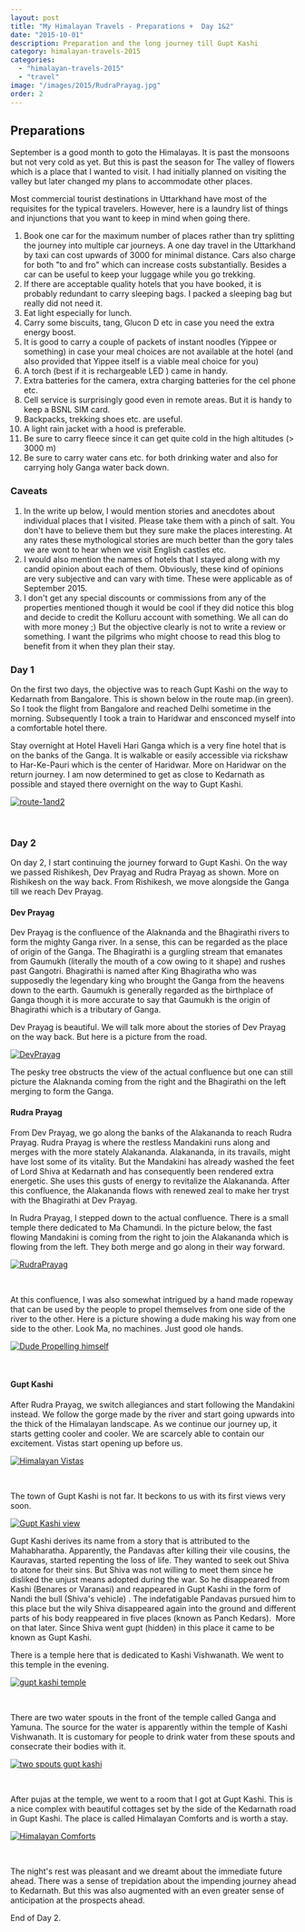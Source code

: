 ```yaml
---
layout: post
title: "My Himalayan Travels - Preparations +  Day 1&2"
date: "2015-10-01"
description: Preparation and the long journey till Gupt Kashi
category: himalayan-travels-2015
categories: 
  - "himalayan-travels-2015"
  - "travel"
image: "/images/2015/RudraPrayag.jpg"
order: 2
---
```


## Preparations

September is a good month to goto the Himalayas. It is past the monsoons but not very cold as yet. But this is past the season for The valley of flowers which is a place that I wanted to visit. I had initially planned on visiting the valley but later changed my plans to accommodate other places.

Most commercial tourist destinations in Uttarkhand have most of the requisites for the typical travelers. However, here is a laundry list of things and injunctions that you want to keep in mind when going there.

1. Book one car for the maximum number of places rather than try splitting the journey into multiple car journeys. A one day travel in the Uttarkhand by taxi can cost upwards of 3000 for minimal distance. Cars also charge for both "to and fro" which can increase costs substantially. Besides a car can be useful to keep your luggage while you go trekking.
2. If there are acceptable quality hotels that you have booked, it is probably redundant to carry sleeping bags. I packed a sleeping bag but really did not need it.
3. Eat light especially for lunch.
4. Carry some biscuits, tang, Glucon D etc in case you need the extra energy boost.
5. It is good to carry a couple of packets of instant noodles (Yippee or something) in case your meal choices are not available at the hotel (and also provided that Yippee itself is a viable meal choice for you)
6. A torch (best if it is rechargeable LED ) came in handy.
7. Extra batteries for the camera, extra charging batteries for the cel phone etc.
8. Cell service is surprisingly good even in remote areas. But it is handy to keep a BSNL SIM card.
9. Backpacks, trekking shoes etc. are useful.
10. A light rain jacket with a hood is preferable.
11. Be sure to carry fleece since it can get quite cold in the high altitudes (> 3000 m)
12. Be sure to carry water cans etc. for both drinking water and also for carrying holy Ganga water back down.

### Caveats

1. In the write up below, I would mention stories and anecdotes about individual places that I visited. Please take them with a pinch of salt. You don't have to believe them but they sure make the places interesting. At any rates these mythological stories are much better than the gory tales we are wont to hear when we visit English castles etc.
2. I would also mention the names of hotels that I stayed along with my candid opinion about each of them. Obviously, these kind of opinions are very subjective and can vary with time. These were applicable as of September 2015.
3. I don't get any special discounts or commissions from any of the properties mentioned though it would be cool if they did notice this blog and decide to credit the Kolluru account with something. We all can do with more money ;) But the objective clearly is not to write a review or something. I want the pilgrims who might choose to read this blog to benefit from it when they plan their stay.

### Day 1

On the first two days, the objective was to reach Gupt Kashi on the way to Kedarnath from Bangalore. This is shown below in the route map.(in green). So I took the flight from Bangalore and reached Delhi sometime in the morning. Subsequently I took a train to Haridwar and ensconced myself into a comfortable hotel there.

Stay overnight at Hotel Haveli Hari Ganga which is a very fine hotel that is on the banks of the Ganga. It is walkable or easily accessible via rickshaw to Har-Ke-Pauri which is the center of Haridwar. More on Haridwar on the return journey. I am now determined to get as close to Kedarnath as possible and stayed there overnight on the way to Gupt Kashi.

[![route-1and2](/images/2015/route-1and2-1024x739.png)](/images/2015/route-1and2.png)

 

### Day 2

On day 2, I start continuing the journey forward to Gupt Kashi. On the way we passed Rishikesh, Dev Prayag and Rudra Prayag as shown. More on Rishikesh on the way back. From Rishikesh, we move alongside the Ganga till we reach Dev Prayag.

#### Dev Prayag

Dev Prayag is the confluence of the Alaknanda and the Bhagirathi rivers to form the mighty Ganga river. In a sense, this can be regarded as the place of origin of the Ganga. The Bhagirathi is a gurgling stream that emanates from Gaumukh (literally the mouth of a cow owing to it shape) and rushes past Gangotri. Bhagirathi is named after King Bhagiratha who was supposedly the legendary king who brought the Ganga from the heavens down to the earth. Gaumukh is generally regarded as the birthplace of Ganga though it is more accurate to say that Gaumukh is the origin of Bhagirathi which is a tributary of Ganga.

Dev Prayag is beautiful. We will talk more about the stories of Dev Prayag on the way back. But here is a picture from the road.

[![DevPrayag](/images/2015/DevPrayag-1024x683.jpg)](/images/2015/DevPrayag.jpg)

The pesky tree obstructs the view of the actual confluence but one can still picture the Alaknanda coming from the right and the Bhagirathi on the left merging to form the Ganga.

#### Rudra Prayag

From Dev Prayag, we go along the banks of the Alakananda to reach Rudra Prayag. Rudra Prayag is where the restless Mandakini runs along and merges with the more stately Alakananda. Alakananda, in its travails, might have lost some of its vitality. But the Mandakini has already washed the feet of Lord Shiva at Kedarnath and has consequently been rendered extra energetic. She uses this gusts of energy to revitalize the Alakananda. After this confluence, the Alakananda flows with renewed zeal to make her tryst with the Bhagirathi at Dev Prayag.

In Rudra Prayag, I stepped down to the actual confluence. There is a small temple there dedicated to Ma Chamundi. In the picture below, the fast flowing Mandakini is coming from the right to join the Alakananda which is flowing from the left. They both merge and go along in their way forward.

[![RudraPrayag](/images/2015/RudraPrayag-1024x684.jpg)](/images/2015/RudraPrayag.jpg)

 

At this confluence, I was also somewhat intrigued by a hand made ropeway that can be used by the people to propel themselves from one side of the river to the other. Here is a picture showing a dude making his way from one side to the other. Look Ma, no machines. Just good ole hands.

[![Dude Propelling himself](/images/2015/Dude-Propelling-himself-1024x684.jpg)](/images/2015/Dude-Propelling-himself.jpg)

 

#### Gupt Kashi

After Rudra Prayag, we switch allegiances and start following the Mandakini instead. We follow the gorge made by the river and start going upwards into the thick of the Himalayan landscape. As we continue our journey up, it starts getting cooler and cooler. We are scarcely able to contain our excitement. Vistas start opening up before us.

[![Himalayan Vistas](/images/2015/Himalayan-Vistas-1024x683.jpg)](/images/2015/Himalayan-Vistas.jpg)

 

The town of Gupt Kashi is not far. It beckons to us with its first views very soon.

[![Gupt Kashi view](/images/2015/Gupt-Kashi-view-1024x683.jpg)](/images/2015/Gupt-Kashi-view.jpg)

Gupt Kashi derives its name from a story that is attributed to the Mahabharatha. Apparently, the Pandavas after killing their vile cousins, the Kauravas, started repenting the loss of life. They wanted to seek out Shiva to atone for their sins. But Shiva was not willing to meet them since he disliked the unjust means adopted during the war. So he disappeared from Kashi (Benares or Varanasi) and reappeared in Gupt Kashi in the form of Nandi the bull (Shiva's vehicle) . The indefatigable Pandavas pursued him to this place but the wily Shiva disappeared again into the ground and different parts of his body reappeared in five places (known as Panch Kedars).  More on that later. Since Shiva went gupt (hidden) in this place it came to be known as Gupt Kashi.

There is a temple here that is dedicated to Kashi Vishwanath. We went to this temple in the evening.

[![gupt kashi temple](/images/2015/gupt-kashi-temple-1024x683.jpg)](/images/2015/gupt-kashi-temple.jpg)

 

There are two water spouts in the front of the temple called Ganga and Yamuna. The source for the water is apparently within the temple of Kashi Vishwanath. It is customary for people to drink water from these spouts and consecrate their bodies with it.

[![two spouts gupt kashi](/images/2015/two-spouts-gupt-kashi-1024x683.jpg)](/images/2015/two-spouts-gupt-kashi.jpg)

 

After pujas at the temple, we went to a room that I got at Gupt Kashi. This is a nice complex with beautiful cottages set by the side of the Kedarnath road in Gupt Kashi. The place is called Himalayan Comforts and is worth a stay.

[![Himalayan Comforts](/images/2015/Himalayan-Comforts-1024x683.jpg)](/images/2015/Himalayan-Comforts.jpg)

 

The night's rest was pleasant and we dreamt about the immediate future ahead. There was a sense of trepidation about the impending journey ahead to Kedarnath. But this was also augmented with an even greater sense of anticipation at the prospects ahead.

End of Day 2.
